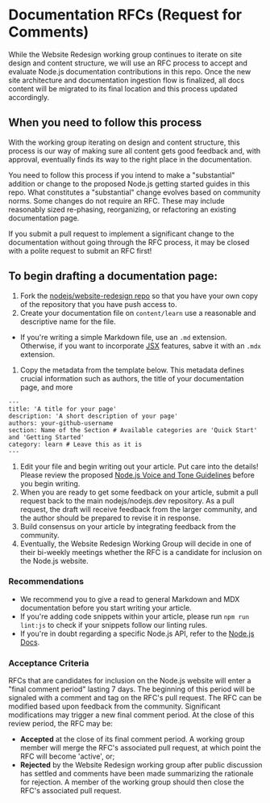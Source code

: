 # Documentation RFCs (Request for Comments)

While the Website Redesign working group continues to iterate on site design and content structure, we will use an RFC process to accept and evaluate Node.js documentation contributions in this repo. Once the new site architecture and documentation ingestion flow is finalized, all docs content will be migrated to its final location and this process updated accordingly.

## When you need to follow this process

With the working group iterating on design and content structure, this process is our way of making sure all content gets good feedback and, with approval, eventually finds its way to the right place in the documentation.

You need to follow this process if you intend to make a "substantial" addition or change to the proposed Node.js getting started guides in this repo. What constitutes a "substantial" change evolves based on community norms. Some changes do not require an RFC. These may include reasonably sized re-phasing, reorganizing, or refactoring an existing documentation page.

If you submit a pull request to implement a significant change to the documentation without going through the RFC process, it may be closed with a polite request to submit an RFC first!

## To begin drafting a documentation page:

1. Fork the [nodejs/website-redesign repo](https://github.com/nodejs/website-redesign) so that you have your own copy of the repository that you have push access to.
1. Create your documentation file on `content/learn` use a reasonable and descriptive name for the file.
  - If you're writing a simple Markdown file, use an `.md` extension. Otherwise, if you want to incorporate [JSX](https://reactjs.org/docs/introducing-jsx.html) features, sabve it with an `.mdx` extension.
1. Copy the metadata from the template below. This metadata defines crucial information such as authors, the title of your documentation page, and more
  ```mdx
  ---
  title: 'A title for your page'
  description: 'A short description of your page'
  authors: your-github-username
  section: Name of the Section # Available categories are 'Quick Start' and 'Getting Started'
  category: learn # Leave this as it is
  ---
  ```
1. Edit your file and begin writing out your article. Put care into the details! Please review the proposed [Node.js Voice and Tone Guidelines](https://github.com/nodejs/website-redesign/blob/master/style-guide/0001-voice-and-tone.md) before you begin writing.
1. When you are ready to get some feedback on your article, submit a pull request back to the main nodejs/nodejs.dev repository. As a pull request, the draft will receive feedback from the larger community, and the author should be prepared to revise it in response.
1. Build consensus on your article by integrating feedback from the community.
1. Eventually, the Website Redesign Working Group will decide in one of their bi-weekly meetings whether the RFC is a candidate for inclusion on the Node.js website.

### Recommendations

- We recommend you to give a read to general Markdown and MDX documentation before you start writing your article.
- If you're adding code snippets within your article, please run `npm run lint:js` to check if your snippets follow our linting rules.
- If you're in doubt regarding a specific Node.js API, refer to the [Node.js Docs](https://nodejs.org/en/docs/).

### Acceptance Criteria

RFCs that are candidates for inclusion on the Node.js website will enter a "final comment period" lasting 7 days. The beginning of this period will be signaled with a comment and tag on the RFC's pull request. The RFC can be modified based upon feedback from the community. Significant modifications may trigger a new final comment period. At the close of this review period, the RFC may be:

- **Accepted** at the close of its final comment period. A working group member will merge the RFC's associated pull request, at which point the RFC will become 'active', or;
- **Rejected** by the Website Redesign working group after public discussion has settled and comments have been made summarizing the rationale for rejection. A member of the working group should then close the RFC's associated pull request.
